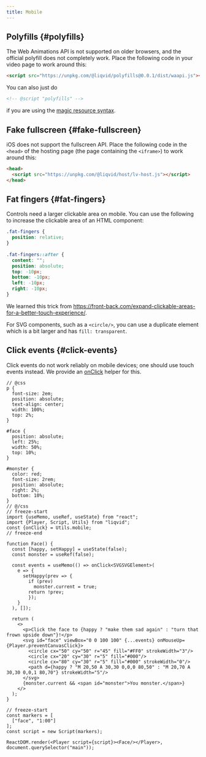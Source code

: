 ```yaml
---
title: Mobile
---
```


## Polyfills {#polyfills}

The Web Animations API is not supported on older browsers, and the official polyfill does not completely work. Place the following code in your video page to work around this:

```html
<script src="https://unpkg.com/@liqvid/polyfills@0.0.1/dist/waapi.js"></script>
```
You can also just do
```html
<!-- @script "polyfills" -->
```
if you are using the [magic resource syntax](../cli/macros.md).

## Fake fullscreen {#fake-fullscreen}

iOS does not support the fullscreen API. Place the following code in the `<head>` of the hosting page (the page containing the `<iframe>`) to work around this:

```html
<head>
  <script src="https://unpkg.com/@liqvid/host/lv-host.js"></script>
</head>
```

## Fat fingers {#fat-fingers}

Controls need a larger clickable area on mobile. You can use the following to increase the clickable area of an HTML component:

```css
.fat-fingers {
  position: relative;
}
    
.fat-fingers::after {
  content: "";
  position: absolute;
  top: -10px;
  bottom: -10px;
  left: -10px;
  right: -10px;
}
```

We learned this trick from https://front-back.com/expand-clickable-areas-for-a-better-touch-experience/.

For SVG components, such as a `<circle/>`, you can use a duplicate element which is a bit larger and has `fill: transparent`.

## Click events {#click-events}

Click events do not work reliably on mobile devices; one should use touch events instead. We provide an [onClick](../reference/Utils/mobile.md#onClick) helper for this.

```tsx liqvid
// @css
p {
  font-size: 2em;
  position: absolute;
  text-align: center;
  width: 100%;
  top: 2%;
}

#face {
  position: absolute;
  left: 25%;
  width: 50%;
  top: 10%;
}

#monster {
  color: red;
  font-size: 2rem;
  position: absolute;
  right: 2%;
  bottom: 10%;
}
// @/css
// freeze-start
import {useMemo, useRef, useState} from "react";
import {Player, Script, Utils} from "liqvid";
const {onClick} = Utils.mobile;
// freeze-end

function Face() {
  const [happy, setHappy] = useState(false);
  const monster = useRef(false);

  const events = useMemo(() => onClick<SVGSVGElement>(
    e => {
      setHappy(prev => {
        if (prev)
          monster.current = true;
        return !prev;
        });
    }
  ), []);

  return (
    <>
      <p>Click the face to {happy ? "make them sad again" : "turn that frown upside down"}!</p>
      <svg id="face" viewBox="0 0 100 100" {...events} onMouseUp={Player.preventCanvasClick}>
        <circle cx="50" cy="50" r="45" fill="#FF0" strokeWidth="3"/>
        <circle cx="20" cy="30" r="5" fill="#000"/>
        <circle cx="80" cy="30" r="5" fill="#000" strokeWidth="0"/>
        <path d={happy ? "M 20,50 A 30,30 0,0,0 80,50" : "M 20,70 A 30,30 0,0,1 80,70"} strokeWidth="5"/>
      </svg>
      {monster.current && <span id="monster">You monster.</span>}
    </>
  );
}

// freeze-start
const markers = [
  ["face", "1:00"]
];
const script = new Script(markers);

ReactDOM.render(<Player script={script}><Face/></Player>, document.querySelector("main"));
```
<!-- 
## Scroll events {#scroll-events}

On mobile, `Player` intercepts `touchmove` events to prevent scrolling of the window. This can cause problems with scrolling in elements with `overflow: auto` and variants. To ensure an element can be scrolled, write

```tsx
<div onTouchMove={Player.allowScroll}>
``` -->

